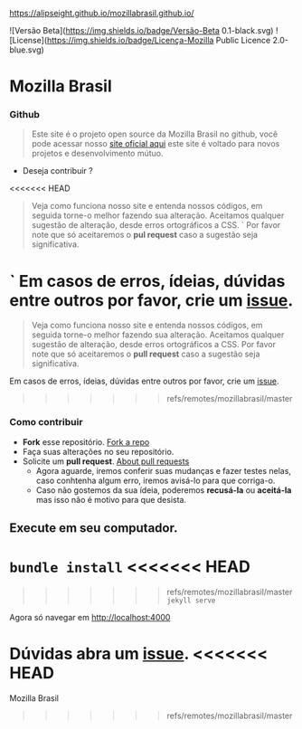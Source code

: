 https://alipseight.github.io/mozillabrasil.github.io/

![Versão Beta](https://img.shields.io/badge/Versão-Beta 0.1-black.svg) ![License](https://img.shields.io/badge/Licença-Mozilla Public Licence 2.0-blue.svg)
# Mozilla Brasil
### Github

> Este site é o projeto open source da Mozilla Brasil no github, você pode acessar nosso [site oficial aqui](http://mozillabrasil.org.br) este site é voltado para novos projetos e desenvolvimento mútuo.

* Deseja contribuir ?

<<<<<<< HEAD
 > Veja como funciona nosso site e entenda nossos códigos, em seguida torne-o melhor fazendo sua alteração. Aceitamos qualquer sugestão de alteração, desde erros ortográficos a CSS. ` Por favor note que só aceitaremos o **pul request** caso a sugestão seja significativa.
 
 ` Em casos de erros, ídeias, dúvidas entre outros por favor, crie um [issue](https://help.github.com/articles/about-issues/).
=======
 > Veja como funciona nosso site e entenda nossos códigos, em seguida torne-o melhor fazendo sua alteração. Aceitamos qualquer sugestão de alteração, desde erros ortográficos a CSS.  Por favor note que só aceitaremos o **pull request** caso a sugestão seja significativa.
 
  Em casos de erros, ídeias, dúvidas entre outros por favor, crie um [issue](https://help.github.com/articles/about-issues/).
>>>>>>> refs/remotes/mozillabrasil/master
 
 ### Como contribuir
 
 - **Fork** esse repositório. [Fork a repo](https://help.github.com/articles/fork-a-repo/)
 - Faça suas alterações no seu repositório.
 - Solicite um **pull request**.   [About pull requests](https://help.github.com/articles/about-pull-requests/)
    - Agora aguarde, iremos conferir suas mudanças e fazer testes nelas, caso conhtenha algum erro, iremos avisá-lo para que corriga-o.
    - Caso não gostemos da sua ídeia, poderemos **recusá-la** ou **aceitá-la** mas isso não é motivo para que desista.
    
    
## Execute em seu computador.

``bundle install``
<<<<<<< HEAD
=======

>>>>>>> refs/remotes/mozillabrasil/master
`` jekyll serve``

Agora só navegar em [http://localhost:4000](http://localhost:4000)

Dúvidas abra um [issue](https://github.com/mozillabrasil/mozillabrasil.github.io/issues/new).
<<<<<<< HEAD
=======


Mozilla Brasil
>>>>>>> refs/remotes/mozillabrasil/master
